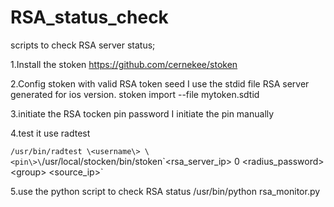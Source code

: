 RSA_status_check
================

scripts to check RSA server status;

1.Install the stoken
  https://github.com/cernekee/stoken

2.Config stoken with valid RSA token seed
  I use the stdid file RSA server generated for ios version.
  stoken import --file mytoken.sdtid

3.initiate the RSA tocken pin password
  I initiate the pin manually

4.test it use radtest

  `/usr/bin/radtest \<username\> \<pin\>\`/usr/local/stocken/bin/stoken\`\<rsa_server_ip\> 0 \<radius_password\> \<group\> \<source_ip\>`

5.use the python script to check RSA status 
  /usr/bin/python rsa_monitor.py 
